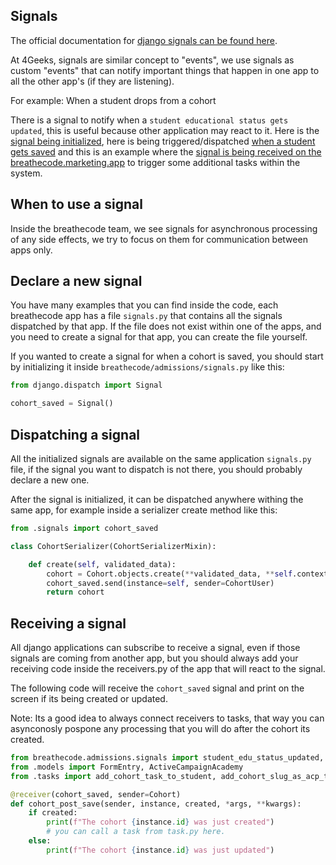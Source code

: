 ## Signals

The official documentation for [django signals can be found here](https://docs.djangoproject.com/en/3.2/topics/signals/).

At 4Geeks, signals are similar concept to "events", we use signals as custom "events" that can notify important things that happen in one app to all the other app's (if they are listening).

For example: When a student drops from a cohort

There is a signal to notify when a `student educational status gets updated`, this is useful because other application may react to it. Here is the [signal being initialized](https://github.com/breatheco-de/apiv2/blob/868486ce4295aeda4dbcac7cb0337c5924d15985/breathecode/admissions/signals.py#L4), here is being triggered/dispatched [when a student gets saved](https://github.com/breatheco-de/apiv2/blob/8b4f937c0dbd6a2edd9717641f2411dd4c759acd/breathecode/admissions/models.py#L305) and this is an example where the [signal is being received on the breathecode.marketing.app](https://github.com/breatheco-de/apiv2/blob/8b4f937c0dbd6a2edd9717641f2411dd4c759acd/breathecode/marketing/receivers.py#L26) to trigger some additional tasks within the system.

## When to use a signal

Inside the breathecode team, we see signals for asynchronous processing of any side effects, we try to focus on them for communication between apps only.

## Declare a new signal

You have many examples that you can find inside the code, each breathecode app has a file `signals.py` that contains all the signals dispatched by that app. If the file does not exist within one of the apps, and you need to create a signal for that app, you can create the file yourself.

If you wanted to create a signal for when a cohort is saved, you should start by initializing it inside `breathecode/admissions/signals.py` like this:

```python
from django.dispatch import Signal

cohort_saved = Signal()
```

## Dispatching a signal

All the initialized signals are available on the same application `signals.py` file, if the signal you want to dispatch is not there, you should probably declare a new one.

After the signal is initialized, it can be dispatched anywhere withing the same app, for example inside a serializer create method like this:

```python
from .signals import cohort_saved

class CohortSerializer(CohortSerializerMixin):

    def create(self, validated_data):
        cohort = Cohort.objects.create(**validated_data, **self.context)
        cohort_saved.send(instance=self, sender=CohortUser)
        return cohort
```

## Receiving a signal

All django applications can subscribe to receive a signal, even if those signals are coming from another app, but you should always add your receiving code inside the receivers.py of the app that will react to the signal.

The following code will receive the `cohort_saved` signal and print on the screen if its being created or updated.

Note: Its a good idea to always connect receivers to tasks, that way you can asynconosly pospone any processing that you will do after the cohort its created.

```python
from breathecode.admissions.signals import student_edu_status_updated, cohort_saved
from .models import FormEntry, ActiveCampaignAcademy
from .tasks import add_cohort_task_to_student, add_cohort_slug_as_acp_tag

@receiver(cohort_saved, sender=Cohort)
def cohort_post_save(sender, instance, created, *args, **kwargs):
    if created:
        print(f"The cohort {instance.id} was just created")
        # you can call a task from task.py here.
    else:
        print(f"The cohort {instance.id} was just updated")
```
